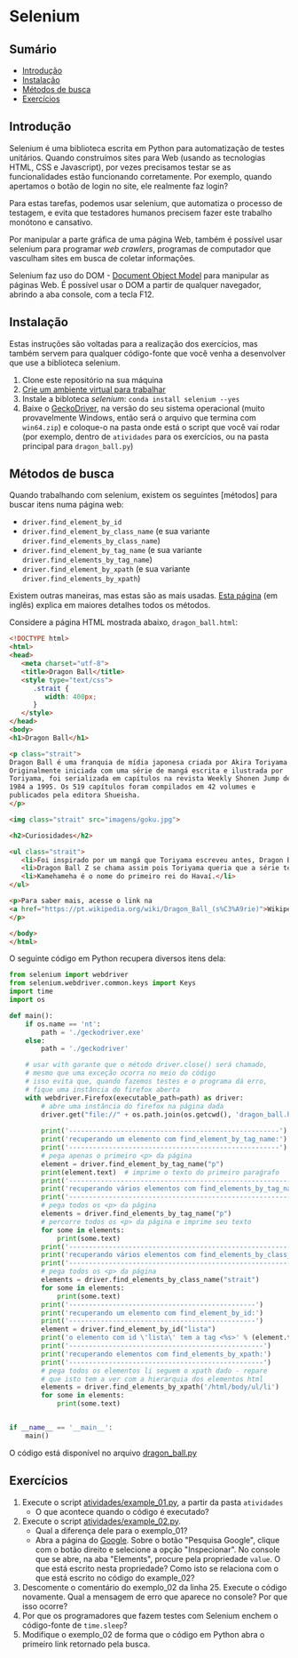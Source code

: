 # Selenium

## Sumário

* [Introdução](#introdução)
* [Instalação](#instalação)
* [Métodos de busca](#métodos-de-busca)
* [Exercícios](#exercícios)

## Introdução

Selenium é uma biblioteca escrita em Python para automatização de testes 
unitários. Quando construímos sites para Web (usando as tecnologias HTML, CSS e
Javascript), por vezes precisamos testar se as funcionalidades estão funcionando
corretamente. Por exemplo, quando apertamos o botão de login no site, ele 
realmente faz login?

Para estas tarefas, podemos usar selenium, que automatiza o processo de testagem,
e evita que testadores humanos precisem fazer este trabalho monótono e cansativo.

Por manipular a parte gráfica de uma página Web, também é possível usar selenium
para programar _web crawlers_, programas de computador que vasculham sites em 
busca de coletar informações.

Selenium faz uso do DOM - [Document Object Model](
https://developer.mozilla.org/pt-BR/docs/Web/API/Document_Object_Model/Introduction)
para manipular as páginas Web. É possível usar o DOM a partir de qualquer 
navegador, abrindo a aba console, com a tecla F12.

## Instalação

Estas instruções são voltadas para a realização dos exercícios, mas também servem
para qualquer código-fonte que você venha a desenvolver que use a biblioteca 
selenium.

1. Clone este repositório na sua máquina
2. [Crie um ambiente virtual para trabalhar](https://github.com/CTISM-Prof-Henry/pythonEssentials/blob/main/chapters/venvs.md)
3. Instale a bibloteca _selenium_: `conda install selenium --yes`
4. Baixe o [GeckoDriver](https://github.com/mozilla/geckodriver/releases),
   na versão do seu sistema operacional (muito provavelmente Windows, então
   será o arquivo que termina com `win64.zip`)
   e coloque-o na pasta onde está o script que você vai rodar (por exemplo,
   dentro de `atividades` para os exercícios, ou na pasta principal para 
   `dragon_ball.py`)

## Métodos de busca

Quando trabalhando com selenium, existem os seguintes [métodos] para buscar itens
numa página web:

* `driver.find_element_by_id`
* `driver.find_element_by_class_name` (e sua variante `driver.find_elements_by_class_name`)
* `driver.find_element_by_tag_name` (e sua variante `driver.find_elements_by_tag_name`)
* `driver.find_element_by_xpath` (e sua variante `driver.find_elements_by_xpath`)

Existem outras maneiras, mas estas são as mais usadas. 
[Esta página](https://selenium-python.readthedocs.io/locating-elements.html) 
(em inglês) explica em maiores detalhes todos os métodos.

Considere a página HTML mostrada abaixo, `dragon_ball.html`:

```html
<!DOCTYPE html>
<html>
<head>
   <meta charset="utf-8">
   <title>Dragon Ball</title>
   <style type="text/css">
      .strait {
         width: 400px;
      }
   </style>
</head>
<body>
<h1>Dragon Ball</h1>

<p class="strait">
Dragon Ball é uma franquia de mídia japonesa criada por Akira Toriyama. 
Originalmente iniciada com uma série de mangá escrita e ilustrada por 
Toriyama, foi serializada em capítulos na revista Weekly Shonen Jump de 
1984 a 1995. Os 519 capítulos foram compilados em 42 volumes e 
publicados pela editora Shueisha.
</p>

<img class="strait" src="imagens/goku.jpg">

<h2>Curiosidades</h2>

<ul class="strait">
   <li>Foi inspirado por um mangá que Toriyama escreveu antes, Dragon Boy</li>
   <li>Dragon Ball Z se chama assim pois Toriyama queria que a série terminasse</li>
   <li>Kamehameha é o nome do primeiro rei do Havaí.</li>
</ul>

<p>Para saber mais, acesse o link na 
<a href="https://pt.wikipedia.org/wiki/Dragon_Ball_(s%C3%A9rie)">Wikipédia</a>.
</p>

</body>
</html>
```

O seguinte código em Python recupera diversos itens dela:

```python
from selenium import webdriver
from selenium.webdriver.common.keys import Keys
import time
import os

def main():
    if os.name == 'nt':
        path = './geckodriver.exe'
    else:
        path = './geckodriver'

    # usar with garante que o método driver.close() será chamado,
    # mesmo que uma exceção ocorra no meio do código
    # isso evita que, quando fazemos testes e o programa dá erro,
    # fique uma instância do firefox aberta
    with webdriver.Firefox(executable_path=path) as driver:
        # abre uma instância do firefox na página dada
        driver.get("file://" + os.path.join(os.getcwd(), 'dragon_ball.html'))  
        
        print('-----------------------------------------------------')
        print('recuperando um elemento com find_element_by_tag_name:')
        print('-----------------------------------------------------')
        # pega apenas o primeiro <p> da página
        element = driver.find_element_by_tag_name("p")  
        print(element.text)  # imprime o texto do primeiro paraǵrafo
        print('-----------------------------------------------------------')
        print('recuperando vários elementos com find_elements_by_tag_name:')
        print('-----------------------------------------------------------')
        # pega todos os <p> da página
        elements = driver.find_elements_by_tag_name("p")  
        # percorre todos os <p> da página e imprime seu texto
        for some in elements:  
            print(some.text)  
        print('-------------------------------------------------------------')
        print('recuperando vários elementos com find_elements_by_class_name:')
        print('-------------------------------------------------------------')
        # pega todos os <p> da página
        elements = driver.find_elements_by_class_name("strait")  
        for some in elements:  
            print(some.text)  
        print('-----------------------------------------------')
        print('recuperando um elemento com find_element_by_id:')
        print('-----------------------------------------------')
        element = driver.find_element_by_id("lista")
        print('o elemento com id \'lista\' tem a tag <%s>' % (element.tag_name))
        print('-------------------------------------------------')
        print('recuperando elementos com find_elements_by_xpath:')
        print('-------------------------------------------------')
        # pega todos os elementos li seguem o xpath dado - repare
        # que isto tem a ver com a hierarquia dos elementos html
        elements = driver.find_elements_by_xpath('/html/body/ul/li')  
        for some in elements:
            print(some.text)


if __name__ == '__main__':
    main()

```

O código está disponível no arquivo [dragon_ball.py](dragon_ball.py)

## Exercícios

1. Execute o script [atividades/example_01.py](atividades/example_01.py), a
   partir da pasta `atividades`
    * O que acontece quando o código é executado?
2. Execute o script [atividades/example_02.py](atividades/example_02.py).
    * Qual a diferença dele para o exemplo_01?
    * Abra a página do [Google](https://google.com.br). Sobre o botão 
      "Pesquisa Google", clique com o botão direito e selecione a opção 
      "Inspecionar". No console que se abre, na aba "Elements", procure pela 
      propriedade `value`. O que está escrito nesta propriedade?
      Como isto se relaciona com o que está escrito no código do example_02?
3. Descomente o comentário do exemplo_02 da linha 25. Execute o código novamente. 
   Qual a mensagem de erro que aparece no console? Por que isso ocorre?
4. Por que os programadores que fazem testes com Selenium enchem o código-fonte 
   de `time.sleep`?
5. Modifique o exemplo_02 de forma que o código em Python abra o primeiro link 
   retornado pela busca.
